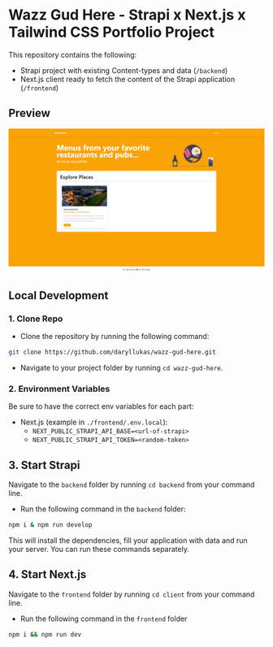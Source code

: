 # Wazz Gud Here - Strapi x Next.js x Tailwind CSS Portfolio Project

This repository contains the following:

- Strapi project with existing Content-types and data (`/backend`)
- Next.js client ready to fetch the content of the Strapi application (`/frontend`)

## Preview
![Preview](./screenshot.png)

## Local Development
### 1. Clone Repo

- Clone the repository by running the following command:

```bash
git clone https://github.com/daryllukas/wazz-gud-here.git
```

- Navigate to your project folder by running `cd wazz-gud-here`.

### 2. Environment Variables

Be sure to have the correct env variables for each part:

- Next.js (example in `./frontend/.env.local`):
  - `NEXT_PUBLIC_STRAPI_API_BASE=<url-of-strapi>`
  - `NEXT_PUBLIC_STRAPI_API_TOKEN=<random-token>`


## 3. Start Strapi

Navigate to the `backend` folder by running `cd backend` from your command line.

- Run the following command in the `backend` folder:

```bash
npm i & npm run develop
```

This will install the dependencies, fill your application with data and run your server. You can run these commands separately.

## 4. Start Next.js

Navigate to the `frontend` folder by running `cd client` from your command line.

- Run the following command in the `frontend` folder

```bash
npm i && npm run dev
```